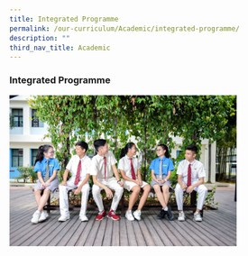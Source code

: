 ```yaml
---
title: Integrated Programme
permalink: /our-curriculum/Academic/integrated-programme/
description: ""
third_nav_title: Academic
---
```

### Integrated Programme

<img src="/images/ip1.png" style="width:80%">